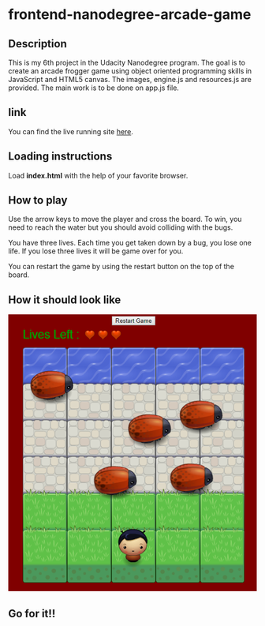 frontend-nanodegree-arcade-game
===============================


## Description

This is my 6th project in the Udacity Nanodegree program. The goal is to create an arcade frogger game using object oriented programming skills in JavaScript and HTML5
canvas. The images, engine.js and resources.js are provided. The main work is to be done on app.js file.

## link

You can find the live running site [here](https://sohamsarkar1994.github.io/arcade-game-clone-project/.).

## Loading instructions

Load **index.html** with the help of your favorite browser.

## How to play

Use the arrow keys to move the player and cross the board. To win, you need to reach the water but you should avoid colliding with the bugs.

You have three lives. Each time you get taken down by a bug, you lose one life. If you lose three lives it will be game over for you.

You can restart the game by using the restart button on the top of the board.

## How it should look like

![Game Image](gameImage.png)

## Go for it!!
